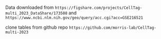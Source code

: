 Data downloaded from `https://figshare.com/projects/CellTag-multi_2023_DataShare/173508`
and `https://www.ncbi.nlm.nih.gov/geo/query/acc.cgi?acc=GSE216521`

clone tables from github repo `https://github.com/morris-lab/CellTag-multi-2023`
